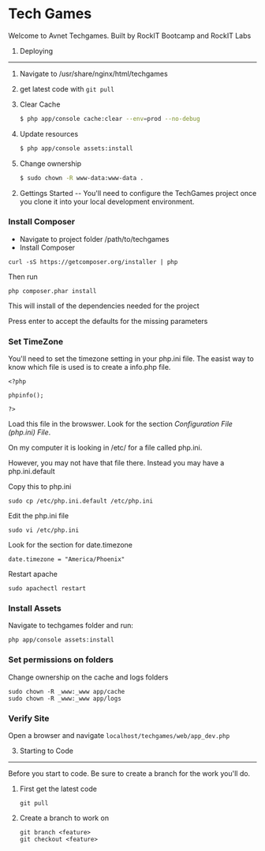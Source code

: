 Tech Games
========================

Welcome to Avnet Techgames. Built by RockIT Bootcamp and RockIT Labs

1) Deploying
----------------------------------

1. Navigate to /usr/share/nginx/html/techgames
2. get latest code with `git pull`
3. Clear Cache

    ```bash
    $ php app/console cache:clear --env=prod --no-debug
    ```
4. Update resources

    ```bash
    $ php app/console assets:install
    ```
    
5. Change ownership

    ```bash
    $ sudo chown -R www-data:www-data .
    ```

2) Gettings Started
--
You'll need to configure the TechGames project once you clone it into your local development environment.

### Install Composer
* Navigate to project folder /path/to/techgames
* Install Composer

````
curl -sS https://getcomposer.org/installer | php
````
Then run 

````
php composer.phar install
````

This will install of the dependencies needed for the project

Press enter to accept the defaults for the missing parameters

### Set TimeZone 
You'll need to set the timezone setting in your php.ini file. The easist way to know which file is used is to create a info.php file.

````
<?php

phpinfo();

?>
````

Load this file in the browswer. Look for the section *Configuration File (php.ini) File*.

On my computer it is looking in /etc/ for a file called php.ini.

However, you may not have that file there. Instead you may have a php.ini.default

Copy this to php.ini

````
sudo cp /etc/php.ini.default /etc/php.ini
````

Edit the php.ini file

```
sudo vi /etc/php.ini
```

Look for the section for date.timezone

```
date.timezone = "America/Phoenix"
```

Restart apache

````
sudo apachectl restart
````

### Install Assets
Navigate to techgames folder and run:
````
php app/console assets:install
````
### Set permissions on folders
Change ownership on the cache and logs folders

````
sudo chown -R _www:_www app/cache
sudo chown -R _www:_www app/logs
````
### Verify Site
Open a browser and navigate `localhost/techgames/web/app_dev.php`

3) Starting to Code
----------------------------------
Before you start to code. Be sure to create a branch for the work you'll do.

1. First get the latest code
    
    ````
    git pull
    ````
2. Create a branch to work on

    ````
    git branch <feature>
    git checkout <feature>
    ````